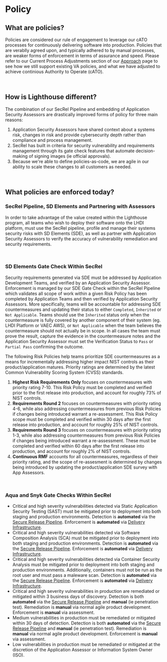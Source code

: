 # Policy

## What are policies?
Policies are considered our rule of engagement to leverage our cATO processes for continuously delivering software into production. Policies that are verablly agreed upon, and typically adhered to by manual processes, are weaker forms of enforcement in terms of assurance and speed. Please refer to our Current Process Adjustments section of our [Approach](approach.md) page to see how we still support existing VA policies, and what we have adjusted to achieve continious Authority to Operate (cATO).

<br/>

## How is Lighthouse different?
The combination of our SecRel Pipeline and embedding of Application Security Assessors are drastically improved forms of policy for three main reasons:

1. Application Security Assessors have shared context about a systems risk, changes in risk and provide cybersecurity depth rather than compliance and process management.
2. SecRel has built in criteria for security vulnerability and requirements management through its gate check features that automate decision-making of signing images (ie official approvals).
3. Because we're able to define policies-as-code, we are agile in our ability to scale these changes to all customers as needed.

<br/>

## What policies are enforced today?

### SecRel Pipeline, SD Elements and Partnering with Assessors
In order to take advantage of the value created within the Lighthouse program, all teams who wish to deploy their software onto the LHDI platform, must use the SecRel pipeline, profile and manage their systems security risks with SD Elements (SDE), as well as partner with Application Security Assessors to verify the accuracy of vulnerability remediation and security requirements.

<br/>

### SD Elements Gate Check Within SecRel
Security requirements generated via SDE must be addressed by Application Development Teams, and verified by an Application Security Assessor. Enforcement is managed by our SDE Gate Check within the SecRel Pipeline which validates all scope of work within a given Risk Policy has been completed by Application Teams and then verified by Application Security Assessors. More specifically, teams will be accountable for addressing SDE countermeasures and updating their status to either `Completed`, `Inherited` or `Not Applicable`. Teams should use the `Inherited` status only when the countermeasure is fully covered by another component of their system (eg. LHDI Platform or VAEC AWS), or `Not Applicable` when the team believes the countermeasure should not actually be in scope. In all cases the team must prove the result, capture the evidence in the countermeasure notes and the Application Security Assessor must set the Verification Status to `Pass` or `Partial Pass` confirming the outcome.

The following Risk Policies help teams prioritize SDE countermeasures as a means for incrementally addressing higher impact NIST controls as their product/application matures. Priority ratings are determined by the latest Common Vulnerability Scoring System (CVSS) standards.

1. **Highest Risk Requirements Only** focuses on countermeasures with priority rating 7-10. This Risk Policy must be completed and verified prior to the first release into production, and account for roughly 73% of NIST controls.
2. **Requirements Round 2** focuses on countermeasures with priority rating 4-6, while also addressing countermeasures from previous Risk Policies if changes being introduced warrant a re-assessment. This Risk Policy scope must be completed and verified within 30 days after the first release into production, and account for roughly 25% of NIST controls.
2. **Requirements Round 3** focuses on countermeasures with priority rating 1-3, while also addressing countermeasures from previous Risk Policies if changes being introduced warrant a re-assessment. These must be completed and verified within 60 days after the first release into production, and account for roughly 2% of NIST controls.
3. **Continuous RMF** accounts for all countermeasures, regardless of their priority rating, and the scope of re-assesment is determined by changes being introduced by updating the product/application SDE survey with App Assessors.
    
<br/>

### Aqua and Snyk Gate Checks Within SecRel
- Critical and high severity vulnerabilities detected via Static Application Security Testing (SAST) must be mitigated 
prior to deployment into both staging and production environments. Detection is **automated** via the
[Secure Release Pipeline](https://department-of-veterans-affairs.github.io/lighthouse-tornado). Enforcement is 
**automated** via [Delivery Infrastructure](https://department-of-veterans-affairs.github.io/lighthouse-di-documentation/).
- Critical and high severity vulnerabilities detected via Software Composition Analysis (SCA) must be mitigated prior to
deployment into both staging and production environments. Detection is **automated** via the
[Secure Release Pipeline](https://department-of-veterans-affairs.github.io/lighthouse-tornado/). Enforcement is
**automated** via [Delivery Infrastructure](https://department-of-veterans-affairs.github.io/lighthouse-di-documentation/).
- Critical and high severity vulnerabilities detected via Container Security Analysis must be mitigated prior to 
deployment into both staging and production environments. Additionally, containers must not be run as the root user and 
must pass a maleware scan. Detection is **automated** via the
[Secure Release Pipeline](https://department-of-veterans-affairs.github.io/lighthouse-tornado/). Enforcement is
**automated** via [Delivery Infrastructure](https://department-of-veterans-affairs.github.io/lighthouse-di-documentation/).
- Critical and high severity vulnerabilities in production are remediated or mitigated within 3 business days of 
discovery. Detection is both **automated** via the 
[Secure Release Pipeline](https://department-of-veterans-affairs.github.io/lighthouse-tornado/) and **manual** 
(ie penetration test). Remediation is **manual** via normal agile product development. Enforcement is **manual** via 
assessment.
- Medium vulnerabilities in production must be remediated or mitigated within 30 days of detection. Detection is both 
**automated** via the  [Secure Release Pipeline](https://department-of-veterans-affairs.github.io/lighthouse-tornado/) 
and **manual** (ie penetration test). Remediation is **manual** via normal agile product development. Enforcement is 
**manual** via assessment.
- Low vulnerabilities in production must be remediated or mitigated at the discretion of the Application Assessor or Information System Owner (ISO).
